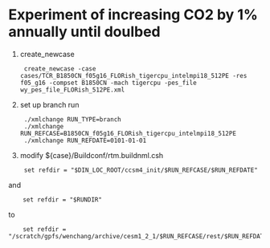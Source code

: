 # Experiment of increasing CO2 by 1% annually until doulbed

1. create_newcase
  
		create_newcase -case cases/TCR_B1850CN_f05g16_FLORish_tigercpu_intelmpi18_512PE -res f05_g16 -compset B1850CN -mach tigercpu -pes_file wy_pes_file_FLORish_512PE.xml
  
2. set up branch run

		./xmlchange RUN_TYPE=branch
		./xmlchange RUN_REFCASE=B1850CN_f05g16_FLORish_tigercpu_intelmpi18_512PE
		./xmlchange RUN_REFDATE=0101-01-01

3. modify ${case}/Buildconf/rtm.buildnml.csh

		set refdir = "$DIN_LOC_ROOT/ccsm4_init/$RUN_REFCASE/$RUN_REFDATE"
		
and 	
		
		set refdir = "$RUNDIR"
to

		set refdir = "/scratch/gpfs/wenchang/archive/cesm1_2_1/$RUN_REFCASE/rest/$RUN_REFDATE-${RUN_REFTOD}"
		
		
